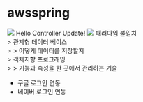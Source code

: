 # awsspring

<img src="https://img.shields.io/badge/spring-3cb371?style=flat-square&logo=spring&logoColor=green"/>
Hello Controller Update!  
<img src="https://img.shields.io/badge/Firebase-FFCA28?style=flat-square&logo=firebase&logoColor=white"/>
패러다임 불일치</br>  
> 관계형 데이터 베이스</br>  
>	> 어떻게 데이터를 저장할지</br>  
> 객체지향 프로그래밍</br>  
>	> 기능과 속성을 한 곳에서 관리하는 기술</br>


- 구글 로그인 연동
- 네이버 로그인 연동
